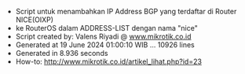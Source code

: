 - Script untuk menambahkan IP Address BGP yang terdaftar di Router NICE(OIXP)
- ke RouterOS dalam ADDRESS-LIST dengan nama "nice"
- Script created by: Valens Riyadi @ www.mikrotik.co.id
- Generated at 19 June 2024 01:00:10 WIB ... 10926 lines
- Generated in 8.936 seconds
- How-to: http://www.mikrotik.co.id/artikel_lihat.php?id=23
